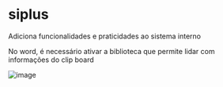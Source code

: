 # siplus
Adiciona funcionalidades e praticidades ao sistema interno

No word, é necessário ativar a biblioteca que permite lidar com informações do clip board

![image](https://github.com/melnic/siplus/assets/5557716/59f419d2-cf98-4b4a-8c00-2e72d8fe07ba)
